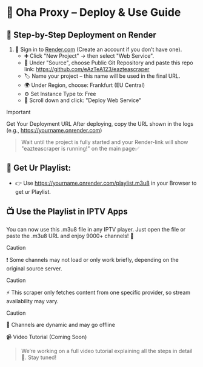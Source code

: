 # 📡 Oha Proxy – Deploy & Use Guide

## 🧩 Step-by-Step Deployment on Render

1. 🔐 Sign in to   [Render.com](https://render.com/) (Create an account if you don’t have one).
   - ➕ Click "New Project" → then select "Web Service".
   - 🔗 Under "Source", choose Public Git Repository and paste this repo link: https://github.com/eAzTeA123/eazteascraper
   - 🏷️ Name your project – this name will be used in the final URL.
   - 🌍 Under Region, choose: Frankfurt (EU Central) 
   - ⚙️ Set Instance Type to: Free
   - 🚀 Scroll down and click: "Deploy Web Service" 
   

> [!IMPORTANT]
> Get Your Deployment URL
>After deploying, copy the URL shown in the logs (e.g., https://yourname.onrender.com)

>Wait until the project is fully started and your Render-link will show "eazteascraper is running!" on the main page✅


## 🔄 Get Ur Playlist:
   - 👉 Use https://yourname.onrender.com/playlist.m3u8 in your Browser to get ur Playlist.
  

## 📺 Use the Playlist in IPTV Apps
You can now use this .m3u8 file in any IPTV player.
Just open the file or paste the .m3u8 URL and enjoy 9000+ channels! 🎉

> [!CAUTION]
> ❗ Some channels may not load or only work briefly, depending on the original source server.

> [!CAUTION]
> ⚡ This scraper only fetches content from one specific provider, so stream availability may vary.

> [!CAUTION]
> 🔁 Channels are dynamic and may go offline

📹 Video Tutorial (Coming Soon)
> We’re working on a full video tutorial explaining all the steps in detail 🎥. Stay tuned!
